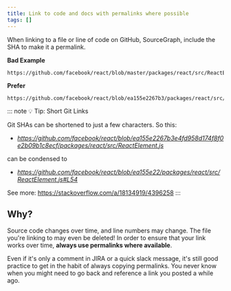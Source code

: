 ```yaml
---
title: Link to code and docs with permalinks where possible
tags: []
---
```


When linking to a file or line of code on GitHub, SourceGraph, include the SHA to
make it a permalink.

**Bad Example**

```text
https://github.com/facebook/react/blob/master/packages/react/src/ReactElement.js#L54
```

**Prefer**

```text
https://github.com/facebook/react/blob/ea155e2267b3/packages/react/src/ReactElement.js#L54
```

::: note 💡 Tip: Short Git Links

Git SHAs can be shortened to just a few characters. So this:

- _https://github.com/facebook/react/blob/ea155e2267b3e4fd958d174f8f0e2b09b1c8ecf/packages/react/src/ReactElement.js_

can be condensed to

- _https://github.com/facebook/react/blob/ea155e22/packages/react/src/ReactElement.js#L54_

See more: <https://stackoverflow.com/a/18134919/4396258>
:::

## Why?

Source code changes over time, and line numbers may change. The file you're
linking to may even be deleted! In order to ensure that your link works over
time, **always use permalinks where available**.

Even if it's only a comment in JIRA or a quick slack message, it's still
good practice to get in the habit of always copying permalinks. You never know
when you might need to go back and reference a link you posted a while ago.